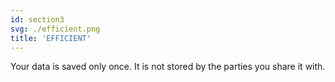 ```yaml
---
id: section3
svg: ./efficient.png
title: 'EFFICIENT'
---
```

Your data is saved only once. It is not stored by the parties you share it with.
